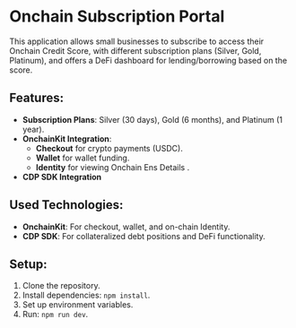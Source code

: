 # Onchain Subscription Portal

This application allows small businesses to subscribe to access their Onchain Credit Score, with different subscription plans (Silver, Gold, Platinum), and offers a DeFi dashboard for lending/borrowing based on the score.

## Features:
- **Subscription Plans**: Silver (30 days), Gold (6 months), and Platinum (1 year).
- **OnchainKit Integration**: 
  - **Checkout** for crypto payments (USDC).
  - **Wallet** for wallet funding.
  - **Identity** for viewing Onchain Ens Details .
- **CDP SDK Integration**
  
## Used Technologies:
- **OnchainKit**: For checkout, wallet, and on-chain Identity.
- **CDP SDK**: For collateralized debt positions and DeFi functionality.

## Setup:
1. Clone the repository.
2. Install dependencies: `npm install`.
3. Set up environment variables.
4. Run: `npm run dev`.

